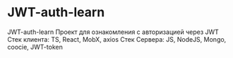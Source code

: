 # JWT-auth-learn
JWT-auth-learn
Проект для ознакомления с авторизацией через JWT
Cтек клиента: TS, React, MobX, axios
Стек Сервера: JS, NodeJS, Mongo, coocie, JWT-token
